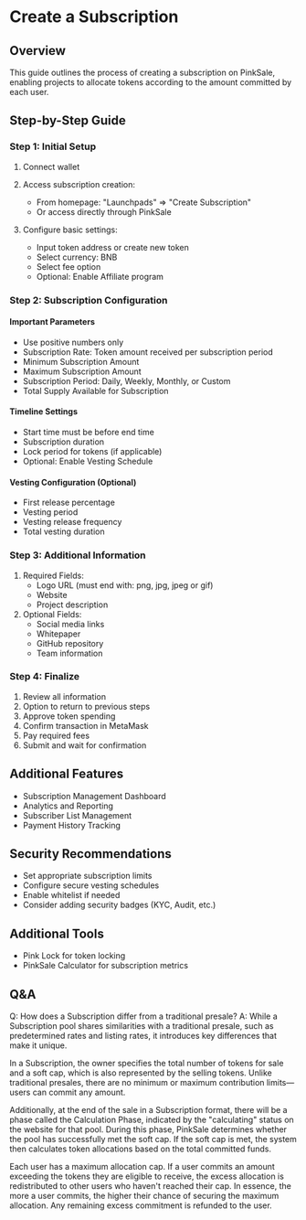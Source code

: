 # Create a Subscription

## Overview

This guide outlines the process of creating a subscription on PinkSale, enabling projects to allocate tokens according to the amount committed by each user.

## Step-by-Step Guide

### Step 1: Initial Setup

1. Connect wallet
2. Access subscription creation:

    - From homepage: "Launchpads" => "Create Subscription"
    - Or access directly through PinkSale

3. Configure basic settings:
    - Input token address or create new token
    - Select currency: BNB
    - Select fee option
    - Optional: Enable Affiliate program

### Step 2: Subscription Configuration

#### Important Parameters

-   Use positive numbers only
-   Subscription Rate: Token amount received per subscription period
-   Minimum Subscription Amount
-   Maximum Subscription Amount
-   Subscription Period: Daily, Weekly, Monthly, or Custom
-   Total Supply Available for Subscription

#### Timeline Settings

-   Start time must be before end time
-   Subscription duration
-   Lock period for tokens (if applicable)
-   Optional: Enable Vesting Schedule

#### Vesting Configuration (Optional)

-   First release percentage
-   Vesting period
-   Vesting release frequency
-   Total vesting duration

### Step 3: Additional Information

1. Required Fields:
    - Logo URL (must end with: png, jpg, jpeg or gif)
    - Website
    - Project description
2. Optional Fields:
    - Social media links
    - Whitepaper
    - GitHub repository
    - Team information

### Step 4: Finalize

1. Review all information
2. Option to return to previous steps
3. Approve token spending
4. Confirm transaction in MetaMask
5. Pay required fees
6. Submit and wait for confirmation

## Additional Features

-   Subscription Management Dashboard
-   Analytics and Reporting
-   Subscriber List Management
-   Payment History Tracking

## Security Recommendations

-   Set appropriate subscription limits
-   Configure secure vesting schedules
-   Enable whitelist if needed
-   Consider adding security badges (KYC, Audit, etc.)

## Additional Tools

-   Pink Lock for token locking
-   PinkSale Calculator for subscription metrics

## Q&A

Q: How does a Subscription differ from a traditional presale?
A: While a Subscription pool shares similarities with a traditional presale, such as predetermined rates and listing rates, it introduces key differences that make it unique.

In a Subscription, the owner specifies the total number of tokens for sale and a soft cap, which is also represented by the selling tokens. Unlike traditional presales, there are no minimum or maximum contribution limits—users can commit any amount.

Additionally, at the end of the sale in a Subscription format, there will be a phase called the Calculation Phase, indicated by the "calculating" status on the website for that pool. During this phase, PinkSale determines whether the pool has successfully met the soft cap. If the soft cap is met, the system then calculates token allocations based on the total committed funds.

Each user has a maximum allocation cap. If a user commits an amount exceeding the tokens they are eligible to receive, the excess allocation is redistributed to other users who haven't reached their cap. In essence, the more a user commits, the higher their chance of securing the maximum allocation. Any remaining excess commitment is refunded to the user.
